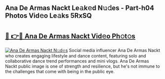 ## Ana De Armas Nackt Le𝚊k𝚎d N𝚞𝚍es - Part-h04 Photos Vid𝚎o Le𝚊ks 5RxSQ

# <h2><a href="http://fb8wtr.evod.top/?m=Ana+De+Armas+Nackt">🔗 👉🔴 Ana De Armas Nackt Vid𝚎o Ph𝚘t𝚘s</a></h2>

[![Ana De Armas Nackt N𝚞d𝚎s](https://i.imgur.com/8V9OHl7.gif)](http://fb8wtr.evod.top/?m=Ana+De+Armas+Nackt)
Social media influencer Ana De Armas Nackt who creates engaging lifestyle and dance content, featuring solo and collaborative dance trend performances and mini vlogs. Ana De Armas Nackt public image is one of strength and resilience, but he's not immune to the challenges that come with being in the public eye. 
